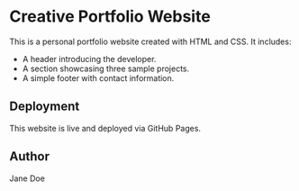 # Creative Portfolio Website

This is a personal portfolio website created with HTML and CSS. It includes:
- A header introducing the developer.
- A section showcasing three sample projects.
- A simple footer with contact information.

## Deployment

This website is live and deployed via GitHub Pages.

## Author

Jane Doe
